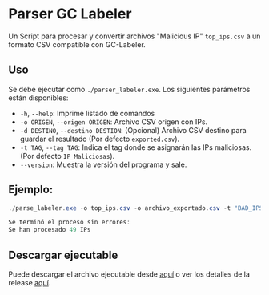 # Parser GC Labeler
Un Script para procesar y convertir archivos "Malicious IP" `top_ips.csv` a un formato CSV compatible con GC-Labeler.

## Uso
Se debe ejecutar como `./parser_labeler.exe`. Los siguientes parámetros están disponibles:

- `-h`, `--help`: Imprime listado de comandos
- `-o ORIGEN`, `--origen ORIGEN`: Archivo CSV origen con IPs.
- `-d DESTINO`, `--destino DESTION`: (Opcional) Archivo CSV destino para guardar el resultado (Por defecto `exported.csv`).
- `-t TAG`, `--tag TAG`: Indica el tag donde se asignarán las IPs maliciosas. (Por defecto `IP_Maliciosas`).
- `--version`: Muestra la versión del programa y sale.

## Ejemplo:

```powershell
./parse_labeler.exe -o top_ips.csv -o archivo_exportado.csv -t "BAD_IPS"

Se terminó el proceso sin errores:
Se han procesado 49 IPs

```

## Descargar ejecutable

Puede descargar el archivo ejecutable desde <a href="https://github.com/kity-linuxero/gc-parser-ip-csv/releases/download/v1.0/parser_labeler.exe" download>aquí</a> o ver los detalles de la release [aquí](https://github.com/kity-linuxero/gc-parser-ip-csv/releases/tag/v1.0).



